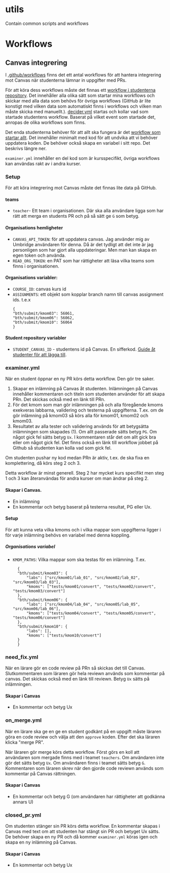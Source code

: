 # utils

Contain common scripts and workflows

# Workflows

## Canvas integrering

I [.github/workflows](https://github.com/bth-python/python-abcd25/blob/main/.github/workflows/) finns det ett antal workflows för att hantera integrering mot Canvas när studenterna lämnar in uppgifter med PRs.

För att köra dess workflows måste det finnas ett [workflow i studenterna repository](https://github.com/bth-python/python-abcd25/blob/main/.github/workflows/main.yml). Det innehåller alla olika sätt som startar mina workflows och skickar med alla data som behövs för övriga workflows (GitHub är lite konstigt med vilken data som automatiskt finns i workflows och vilken man måste skicka med manuellt.). [decider.yml](https://github.com/bth-python/utils/blob/main/.github/workflows/decider.yml) startas och kollar vad som startade studentens workflow. Baserat på vilket event som startade det, anropas de olika workflows som finns.

Det enda studenterna behöver för att allt ska fungera är det [workflow som startar allt](https://github.com/bth-python/python-abcd25/blob/main/.github/workflows/main.yml). Det innehåller minimalt med kod för att undvika att vi behöver uppdatera koden. De behöver också skapa en variabel i sitt repo. Det beskrivs längre ner.

`examiner.yml` innehåller en del kod som är kursspecifikt, övriga workflows kan användas rakt av i andra kurser.

### Setup

För att köra integrering mot Canvas måste det finnas lite data på GitHub.

#### teams

- `teacher`- Ett team i organisationen. Där ska alla användare ligga som har rätt att merga en students PR och på så sätt ge `G` som betyg.

#### Organisations hemligheter

- `CANVAS_API_TOKEN`: för att uppdatera canvas. Jag använder mig av Umbridge användaren för denna. Då är det tydligt att det inte är jag personligen som har gjort alla uppdateringar. Men man kan skapa en egen token och använda.
- `READ_ORG_TOKEN`: en PAT som har rättigheter att läsa vilka teams som finns i organisationen.

#### Organisations variabler:

- `COURSE_ID`: canvas kurs id
- `ASSIGNMENTS`: ett objekt som kopplar branch namn till canvas assignment ids. t.e.x
  ```
  {
  "bth/submit/kmom03": 56061,
  "bth/submit/kmom06": 56062,
  "bth/submit/kmom10": 56064
  }
  ```

#### Student repository variabler

- `STUDENT_CANVAS_ID` - studentens id på Canvas. En sifferkod. [Guide åt studenter för att lägga till](https://bth-python.github.io/website/laromaterial/kursrepo/lagg-till-studentid/).

### examiner.yml

När en student öppnar en ny PR körs detta workflow. Den gör tre saker.

1. Skapar en inlämning på Canvas åt studenten. Inlämningen på Canvas innehåller kommentaren och titeln som studenten använder för att skapa PRn. Det skickas också med en länk till PRn.
2. För det kmom som man gör inlämningen på och alla föregående kmoms exekveras labbarna, validering och testerna på uppgifterna. T.ex. om de gör inlämning på kmom03 så körs alla för kmom01, kmom02 och kmom03.
3. Resultatet av alla tester och validering används för att betygsätta inlämningen som skapades (1). Om allt passerade sätts betyg `PG`. Om något gick fel sätts betyg `Ux`. I kommentaren står det om allt gick bra eller om något gick fel. Det finns också en länk till workflow jobbet på Github så studenten kan kolla vad som gick fel.

Om studenten pushar ny kod medan PRn är aktiv, t.ex. de ska fixa en komplettering, då körs steg 2 och 3.

Detta workflow är minst generell. Steg 2 har mycket kurs specifikt men steg 1 och 3 kan återanvändas för andra kurser om man ändrar på steg 2.

#### Skapar i Canvas.

- En inlämning
- En kommentar och betyg baserat på testerna resultat, PG eller Ux.

#### Setup

För att kunna veta vilka kmoms och i vilka mappar som uppgifterna ligger i för varje inlämning behövs en variabel med denna koppling.

##### Organisations variabel

- `KMOM_PATHS`: Vilka mappar som ska testas för en inlämning. T.ex.
  ```
    {
    "bth/submit/kmom03": {
        "labs": ["src/kmom01/lab_01", "src/kmom02/lab_02", "src/kmom03/lab_03"],
        "kmoms": ["tests/kmom01/convert", "tests/kmom02/convert", "tests/kmom03/convert"]
    },
    "bth/submit/kmom06": {
        "labs": ["src/kmom04/lab_04", "src/kmom05/lab_05", "src/kmom06/lab_06"],
        "kmoms": ["tests/kmom04/convert", "tests/kmom05/convert", "tests/kmom06/convert"]
    },
    "bth/submit/kmom10": {
        "labs": [],
        "kmoms": ["tests/kmom10/convert"]
    }
    }
  ```

### need_fix.yml

När en lärare gör en code review på PRn så skickas det till Canvas. Slutkommentaren som läraren gör hela reviewn används som kommentar på canvas. Det skickas också med en länk till reviewn. Betyg `Ux` sätts på inlämningen.

#### Skapar i Canvas

- En kommentar och betyg Ux

### on_merge.yml

När en lärare ska ge en ge en student godkänt på en uppgift måste läraren göra en code review och välja att den `approve` koden. Efter det ska läraren klicka "merge PR".

När läraren gör merge körs detta workflow. Först görs en koll att användaren som mergade finns med i teamet `teachers`. Om användaren inte gör det sätts betyg `Ux`. Om användaren finns i teamet sätts betyg `G`. Kommentaren som läraren skrev när den gjorde code reviewn används som kommentar på Canvas rättningen.

#### Skapar i Canvas

- En kommentar och betyg G (om användaren har rättigheter att godkänna annars U)

### closed_pr.yml

Om studenten stänger sin PR körs detta workflow. En kommentar skapas i Canvas med text om att studenten har stängt sin PR och betyget Ux sätts. De behöver skapa en ny PR och då kommer `examiner.yml` köras igen och skapa en ny inlämning på Canvas.

#### Skapar i Canvas

- En kommentar och betyg Ux
